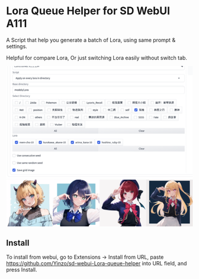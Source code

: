# Lora Queue Helper for SD WebUI A111

A Script that help you generate a batch of Lora, using same prompt & settings.

Helpful for compare Lora, Or just switching Lora easily without switch tab.


![](https://raw.githubusercontent.com/Yinzo/sd-webui-Lora-queue-helper/main/docs/ui.png)
![](https://raw.githubusercontent.com/Yinzo/sd-webui-Lora-queue-helper/main/docs/output_sample.png)

## Install
To install from webui, go to Extensions -> Install from URL, paste https://github.com/Yinzo/sd-webui-Lora-queue-helper into URL field, and press Install.
